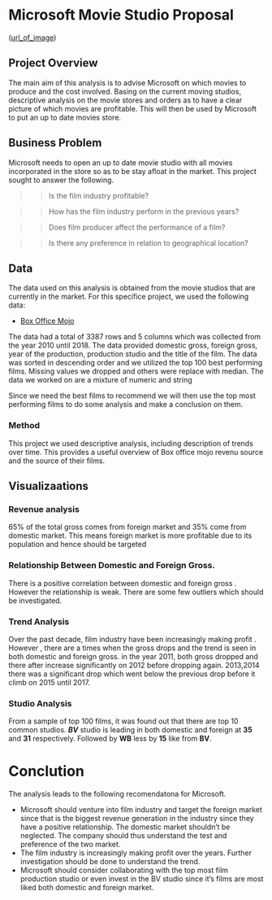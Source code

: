 # Microsoft Movie Studio Proposal
([url_of_image](https://github.com/Leon380/Project_A/blob/main/images/micrsoft.jfif))
## Project Overview
The main aim of this analysis is to advise Microsoft on which movies to produce and the cost involved.  Basing on the current moving studios, descriptive analysis on the movie stores and orders as to have a clear picture of which movies are profitable. This will then be used by Microsoft to put an up to date movies store.

## Business Problem

Microsoft needs to open an up to date movie studio with all movies incorporated in the store so as to be stay afloat in the market. This project sought to answer the following.
>> Is the film industry profitable?

>> How has the film industry perform in the previous years?

>> Does film producer affect the performance of a film?

>> Is there any preference in relation to geographical location?

## Data
The data used on this analysis is obtained from the movie studios that are currently in the market. For this specifice project, we used the following data: 

* [Box Office Mojo](https://www.boxofficemojo.com/)
 
 The data had a total of  3387 rows and  5 columns which was collected from  the year  2010 until 2018. The data provided domestic gross, foreign gross, year of the production, production studio and the title of the film. The data was sorted in descending order  and we utilized the top 100 best performing films. Missing values we dropped and others were replace with median. The data we worked on are a mixture of numeric and string 

Since we need the best films to recommend we will then use the top most performing films to do some analysis and make a conclusion on them.

### Method
This project we used descriptive analysis, including description of trends over time. This provides a useful overview of Box office mojo revenu source and the source of their films.

## Visualizaations
### Revenue analysis


65% of the total gross comes from foreign market and 35% come from domestic market. This means foreign market is more profitable due to its population and hence should be targeted 

### Relationship Between Domestic and Foreign Gross.

There is a positive correlation between  domestic and foreign gross . However the relationship is weak. There are some few outliers which should be investigated.

### Trend Analysis

Over the past decade, film industry have been increasingly making profit . However , there are a times when the gross drops and the trend is seen in both domestic and foreign gross. in the year 2011, both gross dropped and  there after increase significantly on 2012 before dropping again. 2013,2014 there was a significant drop which went below the previous drop before it climb on 2015 until 2017. 

### Studio Analysis 

From a sample of top 100 films, it was found out that there are top 10 common studios. 
***BV*** studio is leading in both domestic and foreign at **35** and **31** respectively. Followed by **WB** less by **15** like from **BV**.

# Conclution 
The analysis leads to the following recomendatona for Microsoft.
* Microsoft  should venture into film industry and target the foreign market since that is the biggest revenue generation in the industry since they have a positive relationship. The domestic market shouldn’t  be neglected. The company should thus understand the test and preference of the two market. 
* The film industry is increasingly making profit over the years. Further investigation should be done to understand the trend.
* Microsoft should consider collaborating with the top most film production studio or even invest in the BV studio since it’s films are most liked both domestic and foreign market.






